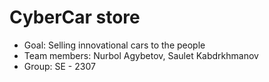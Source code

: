 # CyberCar store
* Goal: Selling innovational cars to the people
* Team members: Nurbol Agybetov, Saulet Kabdrkhmanov
* Group: SE - 2307
